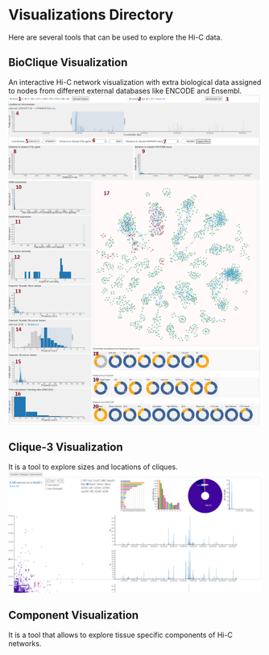 # Visualizations Directory
Here are several tools that can be used to explore the Hi-C data.
## BioClique Visualization
An interactive Hi-C network visualization with extra biological data assigned to nodes from different external databases like ENCODE and Ensembl. 
![BioClique visualization](./BioClique/demo-screenshot.png)
## Clique-3 Visualization
It is a tool to explore sizes and locations of cliques. 
![Clique3 visualization demo](./Clique3Visualization/Clique3VisualizationScreenshot.png)
## Component Visualization
It is a tool that allows to explore tissue specific components of Hi-C networks.

